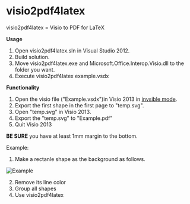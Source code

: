 visio2pdf4latex
===============

visio2pdf4latex = Visio to PDF for LaTeX

**Usage**

1. Open visio2pdf4latex.sln in Visual Studio 2012.
2. Build solution.
3. Move visio2pdf4latex.exe and Microsoft.Office.Interop.Visio.dll to the folder you want.
4. Execute visio2pdf4latex example.vsdx

**Functionality**

1. Open the visio file ("Example.vsdx")in Visio 2013 in [invsible mode].
1. Export the first shape in the first page to "temp.svg".
2. Open "temp.svg" in Visio 2013.
3. Export the "temp.svg" to "Example.pdf"
4. Quit Visio 2013

**BE SURE** you have at least 1mm margin to the bottom.

Example:

1. Make a rectanle shape as the background as follows.

![Example](https://copy.com/ZhOqkZI0p7Ym/example.png?revision=273, "example")

2. Remove its line color
3. Group all shapes
4. Use visio2pdf4latex

[invsible mode]: http://msdn.microsoft.com/en-us/library/ff766890.aspx

